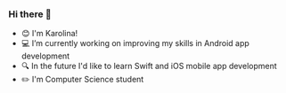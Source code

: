 ### Hi there 👋

- 😊 I'm Karolina!
- 💻 I’m currently working on improving my skills in Android app development
- 🔍 In the future I'd like to learn Swift and iOS mobile app development
- ✏️ I'm Computer Science student 
